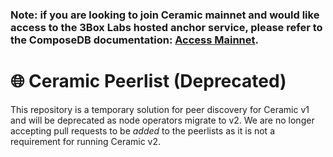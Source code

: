 ### Note: if you are looking to join Ceramic mainnet and would like access to the 3Box Labs hosted anchor service, please refer to the ComposeDB documentation: [Access Mainnet](https://composedb.js.org/docs/0.4.x/guides/composedb-server/access-mainnet).

# 🌐 Ceramic Peerlist (Deprecated)
This repository is a temporary solution for peer discovery for Ceramic v1 and will be deprecated as node operators migrate to v2. We are no longer accepting pull requests to be _added_ to the peerlists as it is not a requirement for running Ceramic v2.
